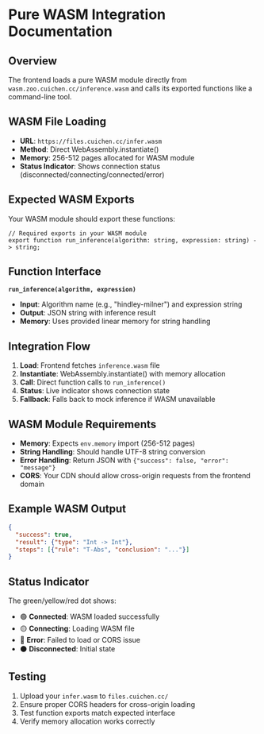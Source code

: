 # Pure WASM Integration Documentation

## Overview
The frontend loads a pure WASM module directly from `wasm.zoo.cuichen.cc/inference.wasm` and calls its exported functions like a command-line tool.

## WASM File Loading
- **URL**: `https://files.cuichen.cc/infer.wasm`
- **Method**: Direct WebAssembly.instantiate() 
- **Memory**: 256-512 pages allocated for WASM module
- **Status Indicator**: Shows connection status (disconnected/connecting/connected/error)

## Expected WASM Exports
Your WASM module should export these functions:

```wasm
// Required exports in your WASM module
export function run_inference(algorithm: string, expression: string) -> string;
```

## Function Interface
**`run_inference(algorithm, expression)`**
- **Input**: Algorithm name (e.g., "hindley-milner") and expression string
- **Output**: JSON string with inference result
- **Memory**: Uses provided linear memory for string handling

## Integration Flow
1. **Load**: Frontend fetches `inference.wasm` file  
2. **Instantiate**: WebAssembly.instantiate() with memory allocation
3. **Call**: Direct function calls to `run_inference()`
4. **Status**: Live indicator shows connection state
5. **Fallback**: Falls back to mock inference if WASM unavailable

## WASM Module Requirements
- **Memory**: Expects `env.memory` import (256-512 pages)
- **String Handling**: Should handle UTF-8 string conversion
- **Error Handling**: Return JSON with `{"success": false, "error": "message"}`
- **CORS**: Your CDN should allow cross-origin requests from the frontend domain

## Example WASM Output
```json
{
  "success": true,
  "result": {"type": "Int -> Int"},
  "steps": [{"rule": "T-Abs", "conclusion": "..."}]
}
```

## Status Indicator
The green/yellow/red dot shows:
- 🟢 **Connected**: WASM loaded successfully
- 🟡 **Connecting**: Loading WASM file  
- 🔴 **Error**: Failed to load or CORS issue
- ⚫ **Disconnected**: Initial state

## Testing
1. Upload your `infer.wasm` to `files.cuichen.cc/`
2. Ensure proper CORS headers for cross-origin loading
3. Test function exports match expected interface
4. Verify memory allocation works correctly